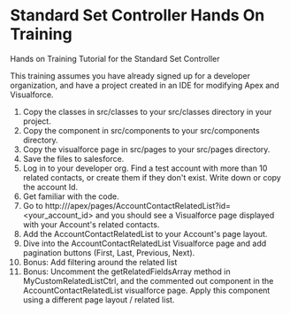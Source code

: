 Standard Set Controller Hands On Training
======

Hands on Training Tutorial for the Standard Set Controller

This training assumes you have already signed up for a developer organization, and have a project created in an IDE for modifying Apex and Visualforce.

1.  Copy the classes in src/classes to your src/classes directory in your project.
2.  Copy the component in src/components to your src/components directory.
3.  Copy the visualforce page in src/pages to your src/pages directory.
4.  Save the files to salesforce.
5.  Log in to your developer org.  Find a test account with more than 10 related contacts, or create them if they don't exist.  Write down or copy the account Id.
6.  Get familiar with the code.
7.  Go to http://<salesforcedomain>/apex/pages/AccountContactRelatedList?id=<your_account_id> and you should see a Visualforce page displayed with your Account's related contacts.
8.  Add the AccountContactRelatedList to your Account's page layout.
9.  Dive into the AccountContactRelatedList Visualforce page and add pagination buttons (First, Last, Previous, Next).
10.  Bonus: Add filtering around the related list
11.  Bonus: Uncomment the getRelatedFieldsArray method in MyCustomRelatedListCtrl, and the commented out component in the AccountContactRelatedList visualforce page.  Apply this component using a different page layout / related list.


